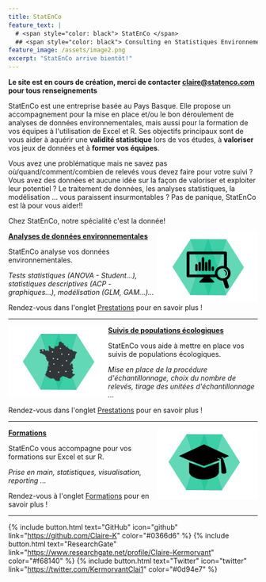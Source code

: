 ```yaml
---
title: StatEnCo
feature_text: |
  # <span style="color: black"> StatEnCo </span>
  ## <span style="color: black"> Consulting en Statistiques Environnementales </span>
feature_image: /assets/image2.png
excerpt: "StatEnCo arrive bientôt!"
---
```


**Le site est en cours de création, merci de contacter claire@statenco.com pour tous renseignements**

StatEnCo est une entreprise basée au Pays Basque. Elle propose un accompagnement pour la mise en place et/ou le bon déroulement de analyses de données environnementales, mais aussi pour la formation de vos équipes à l'utilisation de Excel et R. Ses objectifs principaux sont de vous aider à aquérir une **validité statistique** lors de vos études, à **valoriser** vos jeux de données et à **former vos équipes**.

Vous avez une problématique mais ne savez pas où/quand/comment/combien de relevés vous devez faire pour votre suivi ? Vous avez des données et aucune idée sur la façon de valoriser et exploiter leur potentiel ? Le traitement de données, les analyses statistiques, la modélisation ... vous paraissent insurmontables ? Pas de panique, StatEnCo est là pour vous aider!!

Chez StatEnCo, notre spécialité c'est la donnée! 

<a href="https://statenco.com/formations/"><img align="right" width="40%" src="assets/badge_analyses.svg">
  **Analyses de données environnementales**
</a>

StatEnCo analyse vos données environnementales.

*Tests statistiques (ANOVA - Student...), statistiques descriptives (ACP - graphiques...), modélisation (GLM, GAM...)...* 

Rendez-vous dans l'onglet [Prestations](https://statenco.com/categories/) pour en savoir plus ! <br>

<hr>


<a href="https://statenco.com/formations/"><img align="left" width="40%" src="assets/badge_ech.svg">
  **Suivis de populations écologiques**
</a>

StatEnCo vous aide à mettre en place vos suivis de populations écologiques. 

*Mise en place de la procédure d'échantillonnage, choix du nombre de relevés, tirage des unitées d'échantillonnage ...* 

Rendez-vous dans l'onglet [Prestations](https://statenco.com/categories/) pour en savoir plus ! <br>

<hr>


<a href="https://statenco.com/formations/"><img align="right" width="40%" src="assets/badge_formation.svg">
  **Formations**
</a>

StatEnCo vous accompagne pour vos formations sur Excel et sur R.

*Prise en main, statistiques, visualisation, reporting ...* 

Rendez-vous à l'onglet [Formations](https://statenco.com/formations/) pour en savoir plus ! <br>


<hr>



{% include button.html text="GitHub" icon="github" link="https://github.com/Claire-K" color="#0366d6" %} {% include button.html text="ResearchGate" link="https://www.researchgate.net/profile/Claire-Kermorvant" color="#f68140" %} {% include button.html text="Twitter" icon="twitter" link="https://twitter.com/KermorvantClai1" color="#0d94e7" %} 


